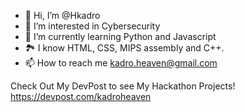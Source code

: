 - 👋 Hi, I’m @Hkadro
- 👀 I’m interested in Cybersecurity
- 🌱 I’m currently learning Python and Javascript
- :national_park: I know HTML, CSS, MIPS assembly and C++.
- 📫 How to reach me kadro.heaven@gmail.com

Check Out My DevPost to see My Hackathon Projects!
https://devpost.com/kadroheaven

<!---
Hkadro/Hkadro is a ✨ special ✨ repository because its `README.md` (this file) appears on your GitHub profile.
You can click the Preview link to take a look at your changes.
--->
